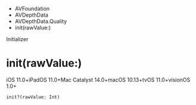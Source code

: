 

- AVFoundation
- AVDepthData
- AVDepthData.Quality
-  init(rawValue:) 

Initializer

# init(rawValue:)

iOS 11.0+iPadOS 11.0+Mac Catalyst 14.0+macOS 10.13+tvOS 11.0+visionOS 1.0+

``` source
init?(rawValue: Int)
```

